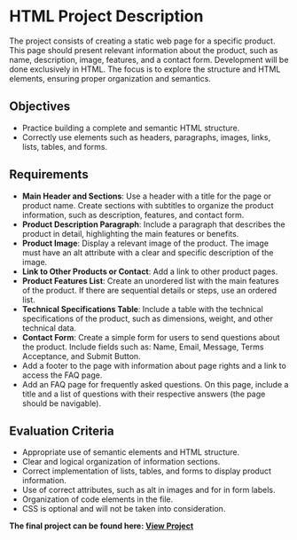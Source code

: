 # HTML Project Description

The project consists of creating a static web page for a specific product. This page should present relevant information about the product, such as name, description, image, features, and a contact form. Development will be done exclusively in HTML. The focus is to explore the structure and HTML elements, ensuring proper organization and semantics.

## Objectives
- Practice building a complete and semantic HTML structure.
- Correctly use elements such as headers, paragraphs, images, links, lists, tables, and forms.

## Requirements
- **Main Header and Sections**: Use a header with a title for the page or product name. Create sections with subtitles to organize the product information, such as description, features, and contact form.
- **Product Description Paragraph**: Include a paragraph that describes the product in detail, highlighting the main features or benefits.
- **Product Image**: Display a relevant image of the product. The image must have an alt attribute with a clear and specific description of the image.
- **Link to Other Products or Contact**: Add a link to other product pages.
- **Product Features List**: Create an unordered list with the main features of the product. If there are sequential details or steps, use an ordered list.
- **Technical Specifications Table**: Include a table with the technical specifications of the product, such as dimensions, weight, and other technical data.
- **Contact Form**: Create a simple form for users to send questions about the product. Include fields such as: Name, Email, Message, Terms Acceptance, and Submit Button.
- Add a footer to the page with information about page rights and a link to access the FAQ page.
- Add an FAQ page for frequently asked questions. On this page, include a title and a list of questions with their respective answers (the page should be navigable).

## Evaluation Criteria
- Appropriate use of semantic elements and HTML structure.
- Clear and logical organization of information sections.
- Correct implementation of lists, tables, and forms to display product information.
- Use of correct attributes, such as alt in images and for in form labels.
- Organization of code elements in the file.
- CSS is optional and will not be taken into consideration.

**The final project can be found here: [View Project](https://laisvigas.github.io/SoulCode/Assignments/Assignment1/)**


